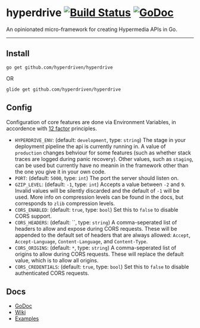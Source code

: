 # hyperdrive [![Build Status](https://travis-ci.org/hyperdriven/hyperdrive.svg?branch=master)](https://travis-ci.org/hyperdriven/hyperdrive) [![GoDoc](https://godoc.org/github.com/hyperdriven/hyperdrive?status.svg)](https://godoc.org/github.com/hyperdriven/hyperdrive)

An opinionated micro-framework for creating Hypermedia APIs in Go.

---

## Install

    go get github.com/hyperdriven/hyperdrive

OR

    glide get github.com/hyperdriven/hyperdrive

## Config

Configuration of core features are done via Environment Variables, in accordence with [12 factor](https://12factor.net/config) principles.

  - `HYPERDRIVE_ENV`: (default: `development`, type: `string`) The stage in your deployment pipeline the api is currently running in. A value of `production` changes behviour for some features (such as whether stack traces are logged during panic recovery). Other values, such as `staging`, can be used but currently have no meanin in the framework other than the one you give it in your own code.
  - `PORT`: (default: `5000`, type: `int`) The port the server should listen on.
  - `GZIP_LEVEL`: (default: `-1`, type: `int`) Accepts a value between `-2` and `9`. Invalid values will be silently discarded and the default of `-1` will be used. More info on compression levels can be found in the docs, but corresponds to `zlib` compression levels.
  - `CORS_ENABLED`: (default: `true`, type: `bool`) Set this to `false` to disable CORS support.
  - `CORS_HEADERS`: (default: ``, type: `string`) A comma-seperated list of headers to allow and expose during CORS requests. These will be appended to the default set of headers that are always allowed: `Accept`, `Accept-Language`, `Content-Language`, and `Content-Type`.
  - `CORS_ORIGINS`: (default: `*`, type: `string`) A comma-seperated list of origins to allow during CORS requests. These will replace the default value, which is to allow all origins.
  - `CORS_CREDENTIALS`: (default: `true`, type: `bool`) Set this to `false` to disable authenticated CORS requests.

## Docs

  - [GoDoc](https://godoc.org/github.com/hyperdriven/hyperdrive)
  - [Wiki](https://github.com/hyperdriven/hyperdrive/wiki)
  - [Examples](https://github.com/hyperdriven/hyperdrive-examples)
